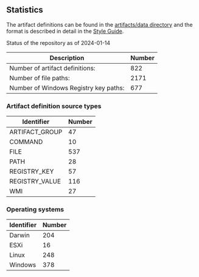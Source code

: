 ## Statistics

The artifact definitions can be found in the
[artifacts/data directory](https://github.com/ForensicArtifacts/artifacts/tree/main/artifacts/data) and the format is described
in detail in the [Style Guide](https://artifacts.readthedocs.io/en/latest/sources/Format-specification.html).

Status of the repository as of 2024-01-14

Description | Number
--- | ---
Number of artifact definitions: | 822
Number of file paths: | 2171
Number of Windows Registry key paths: | 677

### Artifact definition source types

Identifier | Number
--- | ---
ARTIFACT_GROUP | 47
COMMAND | 10
FILE | 537
PATH | 28
REGISTRY_KEY | 57
REGISTRY_VALUE | 116
WMI | 27

### Operating systems

Identifier | Number
--- | ---
Darwin | 204
ESXi | 16
Linux | 248
Windows | 378

